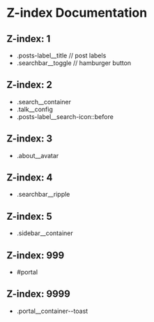# Z-index Documentation

## Z-index: 1

+ .posts-label__title // post labels
+ .searchbar__toggle // hamburger button

## Z-index: 2

+ .search__container
+ .talk__config
+ .posts-label__search-icon::before

## Z-index: 3

+ .about__avatar

## Z-index: 4

+ .searchbar__ripple

## Z-index: 5

+ .sidebar__container

## Z-index: 999

+ #portal

## Z-index: 9999

+ .portal__container--toast
